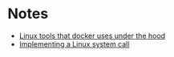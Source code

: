 # Notes

* [Linux tools that docker uses under the hood](https://github.com/shikshan/containers)
* [Implementing a Linux system call](https://github.com/shikshan/syscall)
